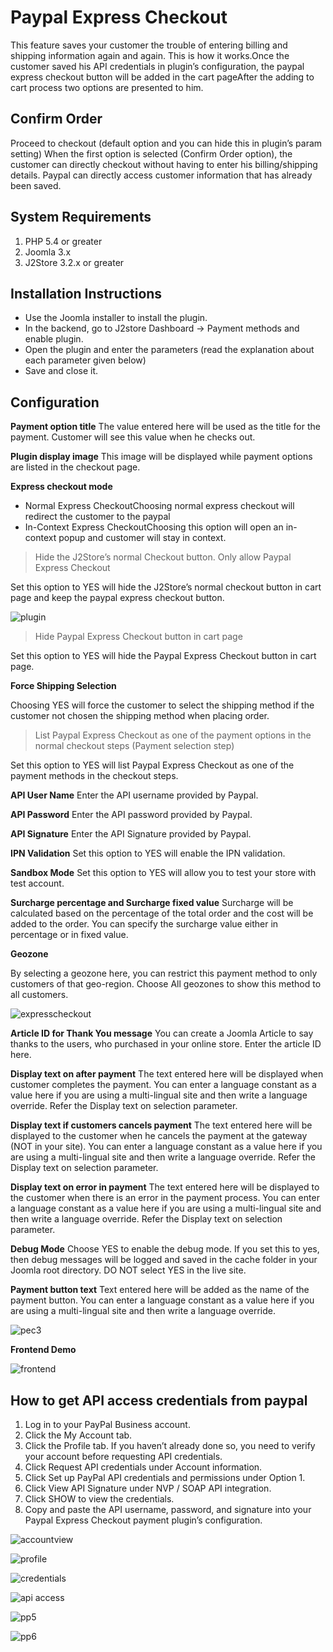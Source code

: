 # Paypal Express Checkout

This feature saves your customer the trouble of entering billing and shipping information again and again. This is how it works.Once the customer saved his API credentials in plugin’s configuration, the paypal express checkout button will be added in the cart pageAfter the adding to cart process two options are presented to him.

## Confirm Order <a id="confirm-order"></a>

Proceed to checkout \(default option and you can hide this in plugin’s param setting\) When the first option is selected \(Confirm Order option\), the customer can directly checkout without having to enter his billing/shipping details. Paypal can directly access customer information that has already been saved.

## System Requirements <a id="system-requirements"></a>

1. PHP 5.4 or greater
2. Joomla 3.x
3. J2Store 3.2.x or greater

## Installation Instructions <a id="installation-instructions"></a>

* Use the Joomla installer to install the plugin.
* In the backend, go to J2store Dashboard -&gt; Payment methods and enable plugin.
* Open the plugin and enter the parameters \(read the explanation about each parameter given below\)
* Save and close it.

## Configuration <a id="configuration"></a>

**Payment option title** The value entered here will be used as the title for the payment. Customer will see this value when he checks out.

**Plugin display image** This image will be displayed while payment options are listed in the checkout page.

**Express checkout mode**

* Normal Express CheckoutChoosing normal express checkout will redirect the customer to the paypal
* In-Context Express CheckoutChoosing this option will open an in-context popup and customer will stay in context.

> Hide the J2Store’s normal Checkout button. Only allow Paypal Express Checkout

Set this option to YES will hide the J2Store’s normal checkout button in cart page and keep the paypal express checkout button.

![plugin](https://raw.githubusercontent.com/j2store/doc-images/master/payment-methods/paypal-express-checkout/pec_01.png)

> Hide Paypal Express Checkout button in cart page

Set this option to YES will hide the Paypal Express Checkout button in cart page.

**Force Shipping Selection**

Choosing YES will force the customer to select the shipping method if the customer not chosen the shipping method when placing order.

> List Paypal Express Checkout as one of the payment options in the normal checkout steps \(Payment selection step\)

Set this option to YES will list Paypal Express Checkout as one of the payment methods in the checkout steps.

**API User Name** Enter the API username provided by Paypal.

**API Password** Enter the API password provided by Paypal.

**API Signature** Enter the API Signature provided by Paypal.

**IPN Validation** Set this option to YES will enable the IPN validation.

**Sandbox Mode** Set this option to YES will allow you to test your store with test account.

**Surcharge percentage and Surcharge fixed value** Surcharge will be calculated based on the percentage of the total order and the cost will be added to the order. You can specify the surcharge value either in percentage or in fixed value.

**Geozone**

By selecting a geozone here, you can restrict this payment method to only customers of that geo-region. Choose All geozones to show this method to all customers.

![expresscheckout](https://raw.githubusercontent.com/j2store/doc-images/master/payment-methods/paypal-express-checkout/pec_02.png)

**Article ID for Thank You message** You can create a Joomla Article to say thanks to the users, who purchased in your online store. Enter the article ID here.

**Display text on after payment** The text entered here will be displayed when customer completes the payment. You can enter a language constant as a value here if you are using a multi-lingual site and then write a language override. Refer the Display text on selection parameter.

**Display text if customers cancels payment** The text entered here will be displayed to the customer when he cancels the payment at the gateway \(NOT in your site\). You can enter a language constant as a value here if you are using a multi-lingual site and then write a language override. Refer the Display text on selection parameter.

**Display text on error in payment** The text entered here will be displayed to the customer when there is an error in the payment process. You can enter a language constant as a value here if you are using a multi-lingual site and then write a language override. Refer the Display text on selection parameter.

**Debug Mode** Choose YES to enable the debug mode. If you set this to yes, then debug messages will be logged and saved in the cache folder in your Joomla root directory. DO NOT select YES in the live site.

**Payment button text** Text entered here will be added as the name of the payment button. You can enter a language constant as a value here if you are using a multi-lingual site and then write a language override.

![pec3](https://raw.githubusercontent.com/j2store/doc-images/master/payment-methods/paypal-express-checkout/pec_03.png)

**Frontend Demo**

![frontend](https://raw.githubusercontent.com/j2store/doc-images/master/payment-methods/paypal-express-checkout/frontend.png)

## How to get API access credentials from paypal <a id="how-to-get-api-access-credentials-from-paypal"></a>

1. Log in to your PayPal Business account.
2. Click the My Account tab.
3. Click the Profile tab. If you haven’t already done so, you need to verify your account before requesting API credentials.
4. Click Request API credentials under Account information.
5. Click Set up PayPal API credentials and permissions under Option 1.
6. Click View API Signature under NVP / SOAP API integration.
7. Click SHOW to view the credentials.
8. Copy and paste the API username, password, and signature into your Paypal Express Checkout payment plugin’s configuration.

![accountview](https://raw.githubusercontent.com/j2store/doc-images/master/payment-methods/paypal-express-checkout/pp1.png)

![profile](https://raw.githubusercontent.com/j2store/doc-images/master/payment-methods/paypal-express-checkout/pp2.png)

![credentials](https://raw.githubusercontent.com/j2store/doc-images/master/payment-methods/paypal-express-checkout/pp3.png)

![api access](https://raw.githubusercontent.com/j2store/doc-images/master/payment-methods/paypal-express-checkout/pp4.png)

![pp5](https://raw.githubusercontent.com/j2store/doc-images/master/payment-methods/paypal-express-checkout/pp5.png)

![pp6](https://raw.githubusercontent.com/j2store/doc-images/master/payment-methods/paypal-express-checkout/pp6.png)

